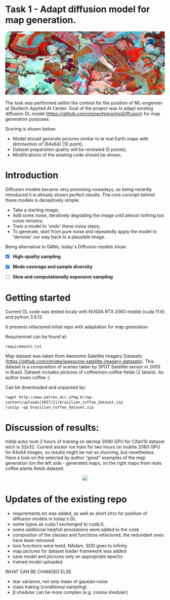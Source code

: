 # Task 1 - Adapt diffusion model for map generation.

<!-- #region -->
<p align="center">
<img  src="contents/image_coffee-1024x407.jpg">
</p>

The task was performed within the contest for the position of ML-engenner at Skoltech Applied AI Center.
Goal of the project was to adapt existing diffusion DL model (https://github.com/cloneofsimo/minDiffusion) for map generation purposes. 

Scoring is shown below:
- Model should generate pictures similar to te real Earth maps with dimmention of (64x64) (10 point);
- Dataset preparation quality will be reviewed (5 points);
- Modifications of the existing code should be shown.

# Introduction

Diffusion models became very promising nowadays, as being recently introduced it is already shown perfect results. 
The core concept behind these models is deceptively simple:

- Take a starting image;
- Add some noise, iteratively degrading the image until almost nothing but noise remains;
- Train a model to 'undo' these noise steps;
- To generate, start from pure noise and repeatedly apply the model to 'denoise' our way back to a plausible image.

Being alternative to GANs, today's Diffusion models show: 

- [x] **High-quality sampling**

- [x] **Mode coverage and sample diversity**

- [ ] **Slow and computationally expensive sampling**

# Getting started
Current DL code was tested localy with NVIDIA RTX 2060 mobile (cuda 11.6) and python 3.9.12. 

It presents refactored initial repo with adaptation for map generation

Requiremnet can be found at:

```
requirements.txt
```

Map dataset was taken from Awesome Satellite Imagery Datasets (https://github.com/chrieke/awesome-satellite-imagery-datasets).
This dataset is a composition of scenes taken by SPOT Satellite sensor in 2005 in Brazil. Dataset includes pictures of coffee/non-coffee fields (2 labels).
As author loves coffee :)

Can be downloaded and unpacked by:
```
!wget http://www.patreo.dcc.ufmg.br/wp-content/uploads/2017/11/brazilian_coffee_dataset.zip
!unzip -qq brazilian_coffee_dataset.zip
```

# Discussion of results:

Initial autor took 2 hours of training on dectop 3090 GPU for Cifair10 dataset wich is 32x32. 
Current aoutor run train for two hours on mobile 2060 GPU for 64x64 images, so results might be not so stunning, but nevetheless.
Have a look on the selected by author "good" examples of the map generation (on the left side - generated maps, on the right maps from reals coffee plants fields dataset)



<p align="center">
<img  src="contents/_ddpm_sample_cifar100.png">
</p>



# Updates of the existing repo

- requirements.txt was added, as well as short intro for position of diffusion models in today's DL
- some typos as cuda:1 exchenged to cuda:0, 
- some additional helpfull annotations were added to the code
- compositon of the classes and functions refactored, the redundant ones have been removed
- loss functions were testd, NAdam, SGD goes to infinity
- map pictures for dataset loader framework was added
- save model and pictures only on appropriate epochs
- trained model uploaded

WHAT CAN BE CHANGED ELSE

- lear variance, not only mean of gausian noise
- class traking (conditional sampling)
- β sheduler can be more complex (e.g. cosine sheduler)
